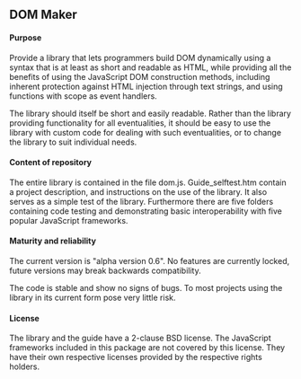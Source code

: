 DOM Maker
---------

#### Purpose
Provide a library that lets programmers build DOM dynamically using a syntax that is at least as short and readable as HTML, while providing all the benefits of using the JavaScript DOM construction methods, including inherent protection against HTML injection through text strings, and using functions with scope as event handlers.

The library should itself be short and easily readable. Rather than the library providing functionality for all eventualities, it should be easy to use the library with custom code for dealing with such eventualities, or to change the library to suit individual needs.

#### Content of repository
The entire library is contained in the file dom.js. Guide_selftest.htm contain a project description, and instructions on the use of the library. It also serves as a simple test of the library. Furthermore there are five folders containing code testing and demonstrating basic interoperability with five popular JavaScript frameworks.

#### Maturity and reliability
The current version is "alpha version 0.6". No features are currently locked, future versions may break backwards compatibility.

The code is stable and show no signs of bugs. To most projects using the library in its current form pose very little risk.

#### License
The library and the guide have a 2-clause BSD license. The JavaScript frameworks included in this package are not covered by this license. They have their own respective licenses provided by the respective rights holders.
